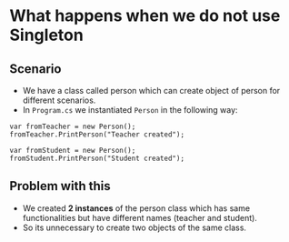 # What happens when we do not use Singleton
## Scenario
- We have a class called person which can create object of person for different scenarios.
- In `Program.cs` we instantiated `Person` in the following way:
```
var fromTeacher = new Person();
fromTeacher.PrintPerson("Teacher created");  

var fromStudent = new Person();
fromStudent.PrintPerson("Student created");
```
## Problem with this
- We created **2 instances** of the person class which has same functionalities but have different names (teacher and student). 
- So its unnecessary to create two objects of the same class.